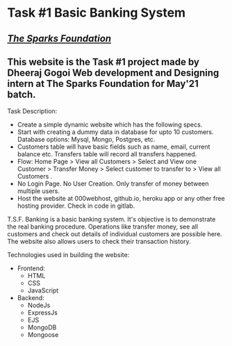 # Task #1 Basic Banking System
## ***[The Sparks Foundation](https://www.linkedin.com/company/the-sparks-foundation/mycompany/)***

## This website is the Task #1 project made by Dheeraj Gogoi Web development and Designing intern at The Sparks Foundation for May'21 batch.

Task Description:
- Create a simple dynamic website which has the following specs.
- Start with creating a dummy data in database for upto 10
customers. Database options: Mysql, Mongo, Postgres, etc.
- Customers table will have basic fields such as name, email,
current balance etc. Transfers table will record all transfers
happened.
- Flow: Home Page > View all Customers > Select and View one
Customer > Transfer Money > Select customer to transfer to >
View all Customers .
- No Login Page. No User Creation. Only transfer of money
between multiple users.
- Host the website at 000webhost, github.io, heroku app or any
other free hosting provider. Check in code in gitlab.

T.S.F. Banking is a basic banking system. It's objective is to demonstrate the real banking procedure. Operations like transfer money, see all customers and check out details of individual customers are possible here. The website also allows users to check their transaction history.

Technologies used in building the website:
- Frontend:
  - HTML
  - CSS
  - JavaScript
- Backend:
  - NodeJs
  - ExpressJs
  - EJS
  - MongoDB
  - Mongoose

